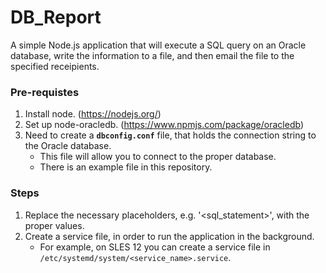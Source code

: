 # DB_Report
A simple Node.js application that will execute a SQL query on an Oracle database, write the information to a file, and then email the file to the specified receipients.

### Pre-requistes
1. Install node. (https://nodejs.org/)
2. Set up node-oracledb. (https://www.npmjs.com/package/oracledb)
3. Need to create a **`dbconfig.conf`** file, that holds the connection string to the Oracle database.
   - This file will allow you to connect to the proper database.
   - There is an example file in this repository.

### Steps
1. Replace the necessary placeholders, e.g. '\<sql_statement\>', with the proper values.
2. Create a service file, in order to run the application in the background.
   - For example, on SLES 12 you can create a service file in `/etc/systemd/system/<service_name>.service`.
